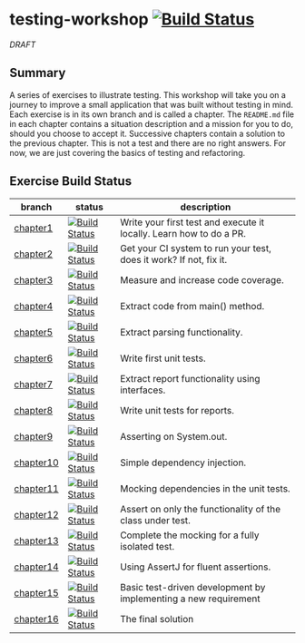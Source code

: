 # testing-workshop [![Build Status](https://api.travis-ci.org/the-james-burton/testing-workshop.svg?branch=master)](https://travis-ci.org/the-james-burton/testing-workshop)

*DRAFT*

## Summary

A series of exercises to illustrate testing. This workshop will take you on a journey to improve a small application that was built without testing in mind. Each exercise is in its own branch and is called a chapter. The `README.md` file in each chapter contains a situation description and a mission for you to do, should you choose to accept it. Successive chapters contain a solution to the previous chapter. This is not a test and there are no right answers. For now, we are just covering the basics of testing and refactoring. 

## Exercise Build Status

 branch | status | description
--- | --- | ---
 [chapter1](https://github.com/the-james-burton/testing-workshop/tree/chapter1) | [![Build Status](https://api.travis-ci.org/the-james-burton/testing-workshop.svg?branch=chapter1)](https://travis-ci.org/the-james-burton/testing-workshop) | Write your first test and execute it locally. Learn how to do a PR.
 [chapter2](https://github.com/the-james-burton/testing-workshop/tree/chapter2) | [![Build Status](https://api.travis-ci.org/the-james-burton/testing-workshop.svg?branch=chapter2)](https://travis-ci.org/the-james-burton/testing-workshop) | Get your CI system to run your test, does it work? If not, fix it.
 [chapter3](https://github.com/the-james-burton/testing-workshop/tree/chapter3) | [![Build Status](https://api.travis-ci.org/the-james-burton/testing-workshop.svg?branch=chapter3)](https://travis-ci.org/the-james-burton/testing-workshop) | Measure and increase code coverage.
 [chapter4](https://github.com/the-james-burton/testing-workshop/tree/chapter4) | [![Build Status](https://api.travis-ci.org/the-james-burton/testing-workshop.svg?branch=chapter4)](https://travis-ci.org/the-james-burton/testing-workshop) | Extract code from main() method.
 [chapter5](https://github.com/the-james-burton/testing-workshop/tree/chapter5) | [![Build Status](https://api.travis-ci.org/the-james-burton/testing-workshop.svg?branch=chapter5)](https://travis-ci.org/the-james-burton/testing-workshop) | Extract parsing functionality.
 [chapter6](https://github.com/the-james-burton/testing-workshop/tree/chapter6) | [![Build Status](https://api.travis-ci.org/the-james-burton/testing-workshop.svg?branch=chapter6)](https://travis-ci.org/the-james-burton/testing-workshop) | Write first unit tests.
 [chapter7](https://github.com/the-james-burton/testing-workshop/tree/chapter7) | [![Build Status](https://api.travis-ci.org/the-james-burton/testing-workshop.svg?branch=chapter7)](https://travis-ci.org/the-james-burton/testing-workshop) | Extract report functionality using interfaces.
 [chapter8](https://github.com/the-james-burton/testing-workshop/tree/chapter8) | [![Build Status](https://api.travis-ci.org/the-james-burton/testing-workshop.svg?branch=chapter8)](https://travis-ci.org/the-james-burton/testing-workshop) | Write unit tests for reports.
 [chapter9](https://github.com/the-james-burton/testing-workshop/tree/chapter9) | [![Build Status](https://api.travis-ci.org/the-james-burton/testing-workshop.svg?branch=chapter9)](https://travis-ci.org/the-james-burton/testing-workshop) | Asserting on System.out.
 [chapter10](https://github.com/the-james-burton/testing-workshop/tree/chapter10) | [![Build Status](https://api.travis-ci.org/the-james-burton/testing-workshop.svg?branch=chapter10)](https://travis-ci.org/the-james-burton/testing-workshop) | Simple dependency injection.
 [chapter11](https://github.com/the-james-burton/testing-workshop/tree/chapter11) | [![Build Status](https://api.travis-ci.org/the-james-burton/testing-workshop.svg?branch=chapter11)](https://travis-ci.org/the-james-burton/testing-workshop) | Mocking dependencies in the unit tests.
 [chapter12](https://github.com/the-james-burton/testing-workshop/tree/chapter12) | [![Build Status](https://api.travis-ci.org/the-james-burton/testing-workshop.svg?branch=chapter12)](https://travis-ci.org/the-james-burton/testing-workshop) | Assert on only the functionality of the class under test.
 [chapter13](https://github.com/the-james-burton/testing-workshop/tree/chapter13) | [![Build Status](https://api.travis-ci.org/the-james-burton/testing-workshop.svg?branch=chapter13)](https://travis-ci.org/the-james-burton/testing-workshop) | Complete the mocking for a fully isolated test.
 [chapter14](https://github.com/the-james-burton/testing-workshop/tree/chapter14) | [![Build Status](https://api.travis-ci.org/the-james-burton/testing-workshop.svg?branch=chapter14)](https://travis-ci.org/the-james-burton/testing-workshop) | Using AssertJ for fluent assertions.
 [chapter15](https://github.com/the-james-burton/testing-workshop/tree/chapter15) | [![Build Status](https://api.travis-ci.org/the-james-burton/testing-workshop.svg?branch=chapter15)](https://travis-ci.org/the-james-burton/testing-workshop) | Basic test-driven development by implementing a new requirement
 [chapter16](https://github.com/the-james-burton/testing-workshop/tree/chapter16) | [![Build Status](https://api.travis-ci.org/the-james-burton/testing-workshop.svg?branch=chapter16)](https://travis-ci.org/the-james-burton/testing-workshop) | The final solution

